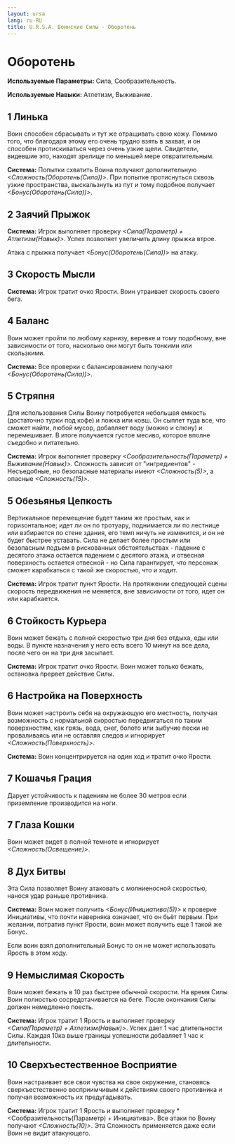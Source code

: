 ```yaml
---
layout: ursa
lang: ru-RU
title: U.R.S.A. Воинские Силы - Оборотень
---
```


<div id="nav-placeholder"></div>
<script>
$(function(){
  $("#nav-placeholder").load("/ursa_doc/navbar.html");
});
</script>

# Оборотень

**Используемые Параметры:** Сила, Сообразительность.

**Используемые Навыки:** Атлетизм, Выживание.

## **1 Линька**

Воин способен сбрасывать и тут же отращивать свою кожу. Помимо того, что
благодаря этому его очень трудно взять в захват, и он способен
протискиваться через очень узкие щели. Свидетели, видевшие это, находят
зрелище по меньшей мере отвратительным.

**Система:** Попытки схватить Воина получают дополнительную
*<Сложность(Оборотень(Сила))>*. При попытке протиснуться сквозь узкие
пространства, выскальзнуть из пут и тому подобное получает
*<Бонус(Оборотень(Сила))>*.

## **2 Заячий Прыжок**

**Система:** Игрок выполняет проверку
*<Сила(Параметр) + Атлетизм(Навык)>*. Успех позволяет увеличить длину
прыжка втрое.

Атака с прыжка получает *<Бонус(Оборотень(Сила))>* на атаку.

## **3 Скорость Мысли**

**Система:** Игрок тратит очко Ярости. Воин утраивает скорость своего
бега.

## **4 Баланс**

Воин может пройти по любому карнизу, веревке и тому подобному, вне
зависимости от того, насколько они могут быть тонкими или скользкими.

**Система:** Все проверки с балансированием получают
*<Бонус(Оборотень(Сила))>*.

## **5 Стряпня**

Для использования Силы Воину потребуется небольшая емкость (достаточно
турки под кофе) и ложка или ковш. Он сыплет туда все, что сможет найти,
любой мусор, добавляет воду (можно и слюну) и перемешивает. В итоге
получается густое месиво, которое вполне съедобно и питательно.

**Система:** Игрок выполняет проверку
*<Сообразительность(Параметр) + Выживание(Навык)>*. Сложность зависит от
"ингредиентов" - Несъедобные, но безопасные материалы имеют
*<Сложность(5)>*, а опасные *<Сложность(15)>*.

## **5 Обезьянья Цепкость**

Вертикальное перемещение будет таким же простым, как и горизонтальное;
идет ли он по тротуару, поднимается ли по лестнице или взбирается по
стене здания, его темп ничуть не изменится, и он не будет быстрее
уставать. Сила не делает более простым или безопасным подъем в
рискованных обстоятельствах - падение с десятого этажа остается падением
с десятого этажа, и отвесная поверхность остается отвесной - но Сила 
гарантирует, что персонаж сможет карабкаться с такой же скоростью, что и
ходит.

**Система:** Игрок тратит пункт Ярости. На протяжении следующей сцены
скорость передвижения не меняется, вне зависимости от того, идет он или
карабкается.

## **6 Стойкость Курьера**

Воин может бежать с полной скоростью три дня без отдыха, еды или воды.
В пункте назначения у него есть всего 10 минут на все дела, после чего
он на три дня засыпает.

**Система:** Игрок тратит очко Ярости. Воин может только бежать,
остановка прервет действие Силы.

## **6 Настройка на Поверхность**

Воин может настроить себя на окружающую его местность, получая
возможность с нормальной скоростью передвигаться по таким поверхностям,
как грязь, вода, снег, болото или зыбучие пески не проваливаясь или не
оставляя следов и игнорирует *<Сложность(Поверхность)>*.

**Система:** Воин концентрируется на один ход и тратит очко Ярости.

## **7 Кошачья Грация**

Дарует устойчивость к падениям не более 30 метров если приземление
производится на ноги.

## **7 Глаза Кошки**

Воин может видет в полной темноте и игнорирует *<Сложность(Освещение)>*.

## **8 Дух Битвы**

Эта Сила позволяет Воину атаковать с молниеносной скоростью, нанося удар
раньше противника.

**Система:** Воин может получить *<Бонус(Инициатива(5))>* к проверке
Инициативы, что почти наверняка означает, что он бьёт первым. При
желании, потратив пункт Ярости, воин может получить еще 1 такой же
Бонус.

Если воин взял дополнительный Бонус то он не может использовать Ярость в
этом ходу.

## **9 Немыслимая Скорость**

Воин может бежать в 10 раз быстрее обычной скорости. На время Силы Воин
полностью сосредотачивается на беге. После окончания Силы должен
немедленно поесть.

**Система:** Игрок тратит 1 Ярость и выполняет проверку
*<Сила(Параметр) + Атлетизм(Навык)>*. Успех дает 1 час длительности
Силы. Каждая 10ка выше границы успешности добавляет 1 час к
длительности.

## **10 Сверхъестественное Восприятие**

Воин настраивает все свои чувства на свое окружение, становясь
сверхъестественно восприимчивым к действиям своего противника и получая
возможность их предугадывать.

**Система:** Игрок тратит 1 Ярость и выполняет проверку
*<Сообразительность(Параметр) + Инициатива>. Все атаки по Воину получают
*<Сложность(10)>*. Эта Сложность применяется даже если Воин не видит
атакующего.
